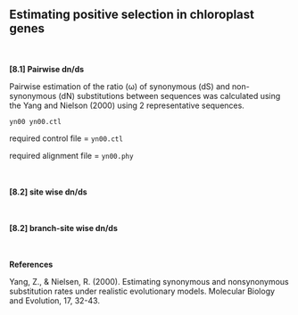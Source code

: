 ## Estimating positive selection in chloroplast genes
<br/><br/>
**[8.1] Pairwise dn/ds**

Pairwise estimation of the ratio (ω) of synonymous (dS) and non-synonymous (dN) substitutions between sequences was calculated using the Yang and Nielson (2000) using 2 representative sequences.

`yn00 yn00.ctl`

required control file = `yn00.ctl`

required alignment file = `yn00.phy`

<br/><br/>
**[8.2] site wise dn/ds**



<br/><br/>
**[8.2] branch-site wise dn/ds**

<br/><br/>
**References**

Yang, Z., & Nielsen, R. (2000). Estimating synonymous and nonsynonymous substitution rates under realistic evolutionary models. Molecular Biology and Evolution, 17, 32-43.
